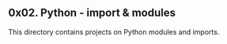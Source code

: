 ## 0x02. Python - import & modules

This directory contains projects on Python modules and imports.

